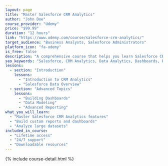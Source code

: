 ```yaml
---
layout: page
title: "Master Salesforce CRM Analytics"
author: "John Doe"
course_provider: "Udemy"
price: "$99.99"
duration: "12 hours"
link: "https://www.udemy.com/course/salesforce-crm-analytics/"
target_audience: "Business Analysts, Salesforce Administrators"
platform_icon: "fa-udemy"
is_free: false
description: "A comprehensive course that helps you learn Salesforce CRM Analytics from scratch and become an expert in building dashboards and analyzing data."
seo_keywords: "Salesforce, CRM Analytics, Data Analytics, Dashboards, Reporting, Business Intelligence"
lessons:
  - section: "Introduction"
    lessons:
      - "Introduction to CRM Analytics"
      - "Salesforce Data Overview"
  - section: "Advanced Topics"
    lessons:
      - "Building Dashboards"
      - "Data Modeling"
      - "Advanced Reporting"
what_you_will_learn: 
  - "Master Salesforce CRM Analytics features"
  - "Build custom reports and dashboards"
  - "Analyze large datasets"
included_in_course:
  - "Lifetime access"
  - "24/7 support"
  - "Downloadable resources"
---
```


{% include course-detail.html %}
